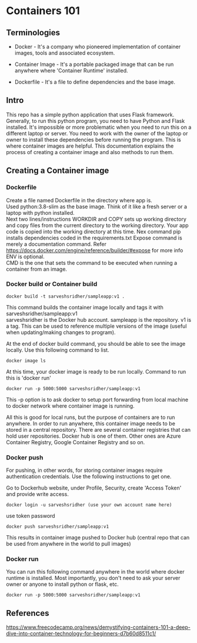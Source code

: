 # Containers 101

## Terminologies

- Docker -  It's a company who pioneered implementation of container images, tools and associated ecosystem.

- Container Image - It's a portable packaged image that can be run anywhere where 'Container Runtime' installed. 

- Dockerfile - It's a file to define dependencies and the base image.

## Intro 

This repo has a simple python application that uses Flask framework. Generally, to run this python program, you need to have Python and Flask installed. It's impossible or more problematic when you need to run this on a different laptop or server.  You need to work with the owner of the laptop or owner to install these dependencies before running the program.  This is where container images are helpful.  This documentation explains the process of creating a container image and also methods to run them. 

## Creating a Container image  

### Dockerfile  
Create a file named Dockerfile in the directory where app is.     
Used python:3.8-slim as the base image.  Think of it like a fresh server or a laptop with python installed.  
Next two lines/instructions WORKDIR and COPY sets up working directory and copy files from the current directory to the working directory.  Your app code is copied into the working directory at this time. 
Nex command pip installs dependencies coded in the requirements.txt
Expose command is merely a documentation command. Refer https://docs.docker.com/engine/reference/builder/#expose for more info
ENV is optional.  
CMD is the one that sets the command to be executed when running a container from an image. 

### Docker build or Container build

```
docker build -t sarveshsridher/sampleapp:v1 .

```

This command builds the container image locally and tags it with sarveshsridher/sampleapp:v1   
sarveshsridher is the Docker hub account. 
sampleapp is the repository. 
v1 is a tag.  This can be used to reference multiple versions of the image (useful when updating/making changes to program).   

At the end of docker build command, you should be able to see the image locally. Use this following command to list. 
```
docker image ls
```

At this time, your docker image is ready to be run locally.  Command to run this is 'docker run'

```
docker run -p 5000:5000 sarveshsridher/sampleapp:v1
``` 

This -p option is to ask docker to setup port forwarding from local machine to docker network where container image is running. 


All this is good for local runs, but the purpose of containers are to run anywhere.  In order to run anywhere, this container image needs to be stored in a central repository.   There are several container registries that can hold user repositories.  Docker hub is one of them. Other ones are Azure Container Registry,  Google Container Registry and so on.  


### Docker push

For pushing, in other words, for storing container images require authentication credentials.  Use the following instructions to get one.   

Go to Dockerhub website, under Profile, Security, create 'Access Token' and provide write access. 
```
docker login -u sarveshsridher (use your own account name here)
```
use token password
```
docker push sarveshsridher/sampleapp:v1
```
This results in container image pushed to Docker hub (central repo that can be used from anywhere in the world to pull images)

### Docker run

You can run this following command anywhere in the world where docker runtime is installed. Most importantly, you don't need to ask your server owner or anyone to install python or flask, etc.   
```
docker run -p 5000:5000 sarveshsridher/sampleapp:v1
```

##  References 

https://www.freecodecamp.org/news/demystifying-containers-101-a-deep-dive-into-container-technology-for-beginners-d7b60d8511c1/ 
